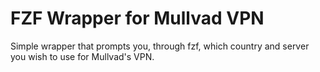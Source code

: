 # FZF Wrapper for Mullvad VPN
Simple wrapper that prompts you, through fzf, which country and server you wish to use for Mullvad's VPN.
